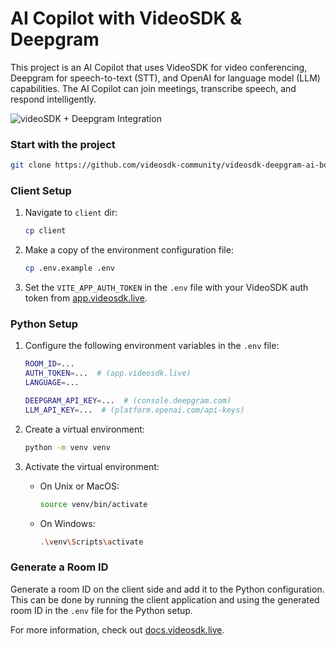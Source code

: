 # AI Copilot with VideoSDK & Deepgram

This project is an AI Copilot that uses VideoSDK for video conferencing, Deepgram for speech-to-text (STT), and OpenAI for language model (LLM) capabilities. The AI Copilot can join meetings, transcribe speech, and respond intelligently.

![videoSDK + Deepgram Integration](https://assets.videosdk.live/images/videosdk-dg-integration.png)

### Start with the project

```sh
git clone https://github.com/videosdk-community/videosdk-deepgram-ai-bot.git
```

### Client Setup

1. Navigate to `client` dir:
   ```sh
   cp client
   ```
2. Make a copy of the environment configuration file:
   ```sh
   cp .env.example .env
   ```
3. Set the `VITE_APP_AUTH_TOKEN` in the `.env` file with your VideoSDK auth token from [app.videosdk.live](https://app.videosdk.live).

### Python Setup

1. Configure the following environment variables in the `.env` file:

   ```sh
   ROOM_ID=...
   AUTH_TOKEN=...  # (app.videosdk.live)
   LANGUAGE=...

   DEEPGRAM_API_KEY=...  # (console.deepgram.com)
   LLM_API_KEY=...  # (platform.openai.com/api-keys)
   ```

2. Create a virtual environment:
   ```sh
   python -m venv venv
   ```
3. Activate the virtual environment:
   - On Unix or MacOS:
     ```sh
     source venv/bin/activate
     ```
   - On Windows:
     ```sh
     .\venv\Scripts\activate
     ```

### Generate a Room ID

Generate a room ID on the client side and add it to the Python configuration. This can be done by running the client application and using the generated room ID in the `.env` file for the Python setup.

For more information, check out [docs.videosdk.live](https://docs.videosdk.live).
